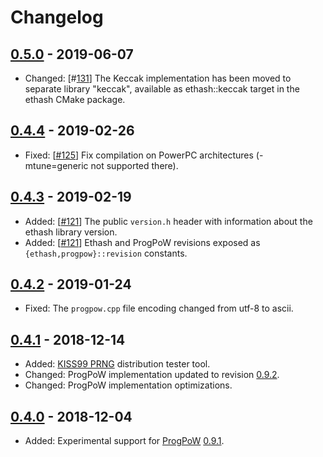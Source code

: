 # Changelog

## [0.5.0] - 2019-06-07

 - Changed: [#[131](https://github.com/chfast/ethash/pull/131)]
   The Keccak implementation has been moved to separate library "keccak", 
   available as ethash::keccak target in the ethash CMake package.

## [0.4.4] - 2019-02-26

 - Fixed: [[#125](https://github.com/chfast/ethash/pull/125)]
   Fix compilation on PowerPC architectures (-mtune=generic not supported there).

## [0.4.3] - 2019-02-19

 - Added: [[#121](https://github.com/chfast/ethash/pull/121)]
   The public `version.h` header with information about the ethash library version.
 - Added: [[#121](https://github.com/chfast/ethash/pull/121)]
   Ethash and ProgPoW revisions exposed as `{ethash,progpow}::revision` constants.

## [0.4.2] - 2019-01-24

 - Fixed: The `progpow.cpp` file encoding changed from utf-8 to ascii.

## [0.4.1] - 2018-12-14

 - Added: [KISS99 PRNG](https://en.wikipedia.org/wiki/KISS_(algorithm)) distribution tester tool.
 - Changed: ProgPoW implementation updated to revision [0.9.2][ProgPoW-changelog].
 - Changed: ProgPoW implementation optimizations.

## [0.4.0] - 2018-12-04

 - Added: Experimental support for [ProgPoW] [0.9.1][ProgPoW-changelog].


[0.5.0]: https://github.com/chfast/ethash/releases/tag/v0.5.0
[0.4.4]: https://github.com/chfast/ethash/releases/tag/v0.4.4
[0.4.3]: https://github.com/chfast/ethash/releases/tag/v0.4.3
[0.4.2]: https://github.com/chfast/ethash/releases/tag/v0.4.2
[0.4.1]: https://github.com/chfast/ethash/releases/tag/v0.4.1
[0.4.0]: https://github.com/chfast/ethash/releases/tag/v0.4.0

[ProgPoW]: https://github.com/ifdefelse/ProgPOW/blob/master/README.md
[ProgPoW-changelog]: https://github.com/ifdefelse/ProgPOW#change-history
